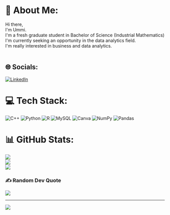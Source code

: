 # 💫 About Me:
Hi there,<br>I'm Ummi.<br>I'm a fresh graduate student in Bachelor of Science (Industrial Mathematics)<br>I'm currently seeking an opportunity in the data analytics field.<br>I'm really interested in business and data analytics.<br><br>


## 🌐 Socials:
[![LinkedIn](https://img.shields.io/badge/LinkedIn-%230077B5.svg?logo=linkedin&logoColor=white)](https://linkedin.com/in/linkedin.com/in/ummi-fakhriah-binti-mohd-noor-719207201) 

# 💻 Tech Stack:
![C++](https://img.shields.io/badge/c++-%2300599C.svg?style=plastic&logo=c%2B%2B&logoColor=white) ![Python](https://img.shields.io/badge/python-3670A0?style=plastic&logo=python&logoColor=ffdd54) ![R](https://img.shields.io/badge/r-%23276DC3.svg?style=plastic&logo=r&logoColor=white) ![MySQL](https://img.shields.io/badge/mysql-%2300f.svg?style=plastic&logo=mysql&logoColor=white) ![Canva](https://img.shields.io/badge/Canva-%2300C4CC.svg?style=plastic&logo=Canva&logoColor=white) ![NumPy](https://img.shields.io/badge/numpy-%23013243.svg?style=plastic&logo=numpy&logoColor=white) ![Pandas](https://img.shields.io/badge/pandas-%23150458.svg?style=plastic&logo=pandas&logoColor=white)
# 📊 GitHub Stats:
![](https://github-readme-stats.vercel.app/api?username=Ummi07&theme=radical&hide_border=false&include_all_commits=false&count_private=false)<br/>
![](https://github-readme-streak-stats.herokuapp.com/?user=Ummi07&theme=radical&hide_border=false)<br/>
![](https://github-readme-stats.vercel.app/api/top-langs/?username=Ummi07&theme=radical&hide_border=false&include_all_commits=false&count_private=false&layout=compact)

### ✍️ Random Dev Quote
![](https://quotes-github-readme.vercel.app/api?type=horizontal&theme=radical)

---
[![](https://visitcount.itsvg.in/api?id=Ummi07&icon=3&color=3)](https://visitcount.itsvg.in)

<!-- Proudly created with GPRM ( https://gprm.itsvg.in ) -->
